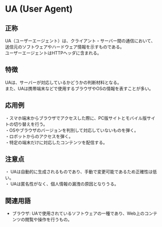 

# UA (User Agent)
## 正称
UA（ユーザーエージェント）は、クライアント・サーバー間の通信において、送信元のソフトウェアやハードウェア情報を示すものである。  
ユーザーエージェントはHTTPヘッダに含まれる。  
## 特徴
UAは、サーバーが対応しているかどうかの判断材料となる。  
また、UAは携帯端末などで使用するブラウザやOSの情報を表すことが多い。  
## 応用例
・スマホ端末からブラウザでアクセスした際に、PC版サイトとモバイル版サイトの切り替えを行う。  
・OSやブラウザのバージョンを判別して対応していないものを弾く。  
・ロボットからのアクセスを弾く。  
・特定の端末だけに対応したコンテンツを配信する。  
## 注意点
・ UAは自動的に生成されるものであり、手動で変更可能であるため正確性は低い。  
・ UAは匿名性がなく、個人情報の漏洩の原因となりうる。  

  ## 関連用語
* ブラウザ: UAで使用されているソフトウェアの一種であり、Web上のコンテンツの閲覧や操作を行うもの。